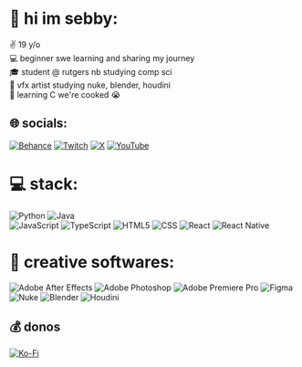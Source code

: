 # 👋 hi im sebby:
✌️ 19 y/o <br>
💻 beginner swe learning and sharing my journey<br>
🎓 student @ rutgers nb studying comp sci<br>
🎥 vfx artist studying nuke, blender, houdini<br>
📝 learning C we're cooked 😭



## 🌐 socials:
[![Behance](https://img.shields.io/badge/Behance-1769ff?logo=behance&logoColor=white)](https://behance.net/xsebby) 
[![Twitch](https://img.shields.io/badge/Twitch-%239146FF.svg?logo=Twitch&logoColor=white)](https://twitch.tv/ssxbby)
[![X](https://img.shields.io/badge/X-black.svg?logo=X&logoColor=white)](https://x.com/@xsebby) 
[![YouTube](https://img.shields.io/badge/YouTube-%23FF0000.svg?logo=YouTube&logoColor=white)](https://youtube.com/@ssxbby) 

# 💻 stack:
![Python](https://img.shields.io/badge/python-3670A0?style=for-the-badge&logo=python&logoColor=ffdd54) 
![Java](https://img.shields.io/badge/java-%23ED8B00.svg?style=for-the-badge&logo=openjdk&logoColor=white)<br>
![JavaScript](https://img.shields.io/badge/javascript-%23323330.svg?style=for-the-badge&logo=javascript&logoColor=%23F7DF1E)
![TypeScript](https://img.shields.io/badge/typescript-%23007ACC.svg?style=for-the-badge&logo=typescript&logoColor=white) 
![HTML5](https://img.shields.io/badge/html5-%23E34F26.svg?style=for-the-badge&logo=html5&logoColor=white) 
![CSS](https://img.shields.io/badge/CSS-663399?style=for-the-badge&logo=css)
![React](https://img.shields.io/badge/react-%2320232a.svg?style=for-the-badge&logo=react&logoColor=%2361DAFB) 
![React Native](https://img.shields.io/badge/react_native-%2320232a.svg?style=for-the-badge&logo=react&logoColor=%2361DAFB) 

# 🎨 creative softwares:
![Adobe After Effects](https://img.shields.io/badge/Adobe%20After%20Effects-9999FF.svg?style=for-the-badge&logo=Adobe%20After%20Effects&logoColor=white) 
![Adobe Photoshop](https://img.shields.io/badge/adobe%20photoshop-%2331A8FF.svg?style=for-the-badge&logo=adobe%20photoshop&logoColor=white) 
![Adobe Premiere Pro](https://img.shields.io/badge/Adobe%20Premiere%20Pro-9999FF.svg?style=for-the-badge&logo=Adobe%20Premiere%20Pro&logoColor=white) 
![Figma](https://img.shields.io/badge/figma-%23F24E1E.svg?style=for-the-badge&logo=figma&logoColor=white)<br>
![Nuke](https://img.shields.io/badge/nuke-fdb534?style=for-the-badge&logo=nuke)
![Blender](https://img.shields.io/badge/blender-eb7601?style=for-the-badge&logo=blender&logoColor=white)
![Houdini](https://img.shields.io/badge/houdini-FF4713?style=for-the-badge&logo=houdini&logoColor=white)






## 💰 donos
[![Ko-Fi](https://img.shields.io/badge/Ko--fi-F16061?style=for-the-badge&logo=ko-fi&logoColor=white)](https://ko-fi.com/xsebby) 

  
<!-- Proudly created with GPRM ( https://gprm.itsvg.in ) -->
